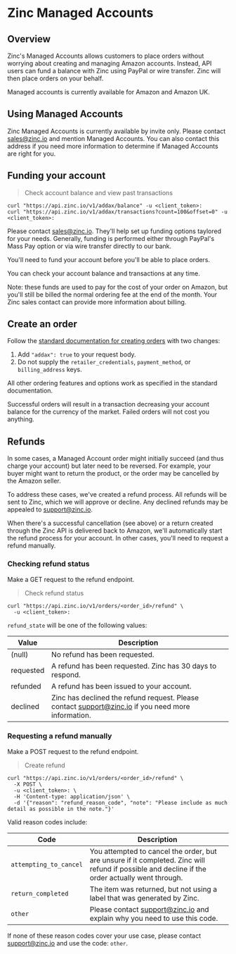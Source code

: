 # Zinc Managed Accounts

## Overview

Zinc's Managed Accounts allows customers to place orders without worrying about
creating and managing Amazon accounts. Instead, API users can fund a balance
with Zinc using PayPal or wire transfer. Zinc will then place orders on your behalf.

Managed accounts is currently available for Amazon and Amazon UK.

## Using Managed Accounts

Zinc Managed Accounts is currently available by invite only. Please contact
sales@zinc.io and mention Managed Accounts. You can also contact this address if
you need more information to determine if Managed Accounts are right for you.

## Funding your account

> Check account balance and view past transactions

```shell
curl "https://api.zinc.io/v1/addax/balance" -u <client_token>:
curl "https://api.zinc.io/v1/addax/transactions?count=100&offset=0" -u <client_token>:
```

Please contact sales@zinc.io. They'll help set up funding options taylored for
your needs. Generally, funding is performed either through PayPal's Mass Pay
option or via wire transfer directly to our bank.

You'll need to fund your account before you'll be able to place orders.

You can check your account balance and transactions at any time.

Note: these funds are used to pay for the cost of your order on Amazon, but
you'll still be billed the normal ordering fee at the end of the month. Your
Zinc sales contact can provide more information about billing.

## Create an order

Follow the [standard documentation for creating orders]() with two changes:

1. Add `"addax": true` to your request body.
2. Do not supply the `retailer_credentials`, `payment_method`, or `billing_address` keys.

All other ordering features and options work as specified in the standard
documentation.

Successful orders will result in a transaction decreasing your account balance
for the currency of the market. Failed orders will not cost you anything.

## Refunds

In some cases, a Managed Account order might initially succeed (and thus charge
your account) but later need to be reversed. For example, your buyer might want
to return the product, or the order may be cancelled by the Amazon seller.

To address these cases, we've created a refund process. All refunds will be sent
to Zinc, which we will approve or decline. Any
declined refunds may be appealed to support@zinc.io.

When there's a successful cancellation (see above) or a return created through
the Zinc API is delivered back to Amazon, we'll automatically start the refund
process for your account. In other cases, you'll need to request a refund
manually.

### Checking refund status

Make a GET request to the refund endpoint.

> Check refund status

```shell
curl "https://api.zinc.io/v1/orders/<order_id>/refund" \
  -u <client_token>:
```

`refund_state` will be one of the following values:

Value | Description
----- | -----------
(null) | No refund has been requested.
requested | A refund has been requested. Zinc has 30 days to respond.
refunded | A refund has been issued to your account.
declined | Zinc has declined the refund request. Please contact support@zinc.io if you need more information.

### Requesting a refund manually

Make a POST request to the refund endpoint.

> Create refund

```shell
curl "https://api.zinc.io/v1/orders/<order_id>/refund" \
  -X POST \
  -u <client_token>: \
  -H 'Content-type: application/json' \
  -d '{"reason": "refund_reason_code", "note": "Please include as much detail as possible in the note."}'
```

Valid reason codes include:

Code | Description
---- | -----------
`attempting_to_cancel` | You attempted to cancel the order, but are unsure if it completed. Zinc will refund if possible and decline if the order actually went through.
`return_completed` | The item was returned, but not using a label that was generated by Zinc.
`other` | Please contact support@zinc.io and explain why you need to use this code.

If none of these reason codes cover your use case, please contact
support@zinc.io and use the code: `other`.
